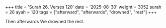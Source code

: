 +++
title = 'Surah 26, Verses 120'
date = '2025-08-30'
weight = 3052
surah = 26
ayah = 120
tags = ["afterward", "afterwards", "drowned", "rest"]
+++

Then afterwards We drowned the rest.